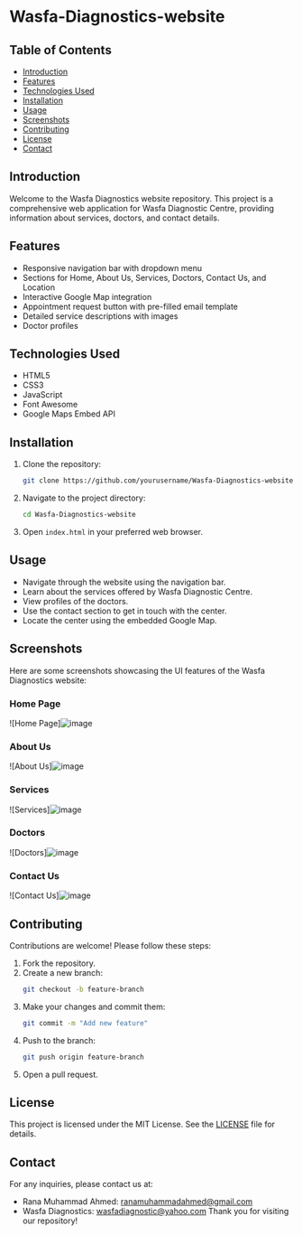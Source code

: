 # Wasfa-Diagnostics-website
## Table of Contents
- [Introduction](#introduction)
- [Features](#features)
- [Technologies Used](#technologies-used)
- [Installation](#installation)
- [Usage](#usage)
- [Screenshots](#screenshots)
- [Contributing](#contributing)
- [License](#license)
- [Contact](#contact)

## Introduction
Welcome to the Wasfa Diagnostics website repository. This project is a comprehensive web application for Wasfa Diagnostic Centre, providing information about services, doctors, and contact details.

## Features
- Responsive navigation bar with dropdown menu
- Sections for Home, About Us, Services, Doctors, Contact Us, and Location
- Interactive Google Map integration
- Appointment request button with pre-filled email template
- Detailed service descriptions with images
- Doctor profiles

## Technologies Used
- HTML5
- CSS3
- JavaScript
- Font Awesome
- Google Maps Embed API

## Installation
1. Clone the repository:
    ```bash
    git clone https://github.com/yourusername/Wasfa-Diagnostics-website.git
    ```
2. Navigate to the project directory:
    ```bash
    cd Wasfa-Diagnostics-website
    ```
3. Open `index.html` in your preferred web browser.

## Usage
- Navigate through the website using the navigation bar.
- Learn about the services offered by Wasfa Diagnostic Centre.
- View profiles of the doctors.
- Use the contact section to get in touch with the center.
- Locate the center using the embedded Google Map.

## Screenshots
Here are some screenshots showcasing the UI features of the Wasfa Diagnostics website:

### Home Page
![Home Page]![image](https://github.com/user-attachments/assets/74f0158d-0121-431e-b947-666023fc2396)


### About Us
![About Us]![image](https://github.com/user-attachments/assets/e7def4dc-97de-47da-969f-bb27b29a7061)


### Services
![Services]![image](https://github.com/user-attachments/assets/02d4fe17-bb52-4320-9178-e4094a3feeb5)


### Doctors
![Doctors]![image](https://github.com/user-attachments/assets/45a21b03-c792-4caf-89a3-8f4c15da74d1)


### Contact Us
![Contact Us]![image](https://github.com/user-attachments/assets/fe69a7be-6ea3-4ab8-abb5-4c0efa913d26)


## Contributing
Contributions are welcome! Please follow these steps:
1. Fork the repository.
2. Create a new branch:
    ```bash
    git checkout -b feature-branch
    ```
3. Make your changes and commit them:
    ```bash
    git commit -m "Add new feature"
    ```
4. Push to the branch:
    ```bash
    git push origin feature-branch
    ```
5. Open a pull request.

## License
This project is licensed under the MIT License. See the [LICENSE](LICENSE) file for details.

## Contact
For any inquiries, please contact us at:
- Rana Muhammad Ahmed: [ranamuhammadahmed@gmail.com](mailto:ranamuhammadahmed@gmail.com)
- Wasfa Diagnostics: [wasfadiagnostic@yahoo.com](mailto:wasfadiagnostic@yahoo.com)
Thank you for visiting our repository!  
